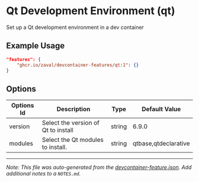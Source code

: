 
# Qt Development Environment (qt)

Set up a Qt development environment in a dev container

## Example Usage

```json
"features": {
    "ghcr.io/zaval/devcontainer-features/qt:1": {}
}
```

## Options

| Options Id | Description | Type | Default Value |
|-----|-----|-----|-----|
| version | Select the version of Qt to install | string | 6.9.0 |
| modules | Select the Qt modules to install. | string | qtbase,qtdeclarative |



---

_Note: This file was auto-generated from the [devcontainer-feature.json](https://github.com/zaval/devcontainer-features/blob/main/src/qt/devcontainer-feature.json).  Add additional notes to a `NOTES.md`._
